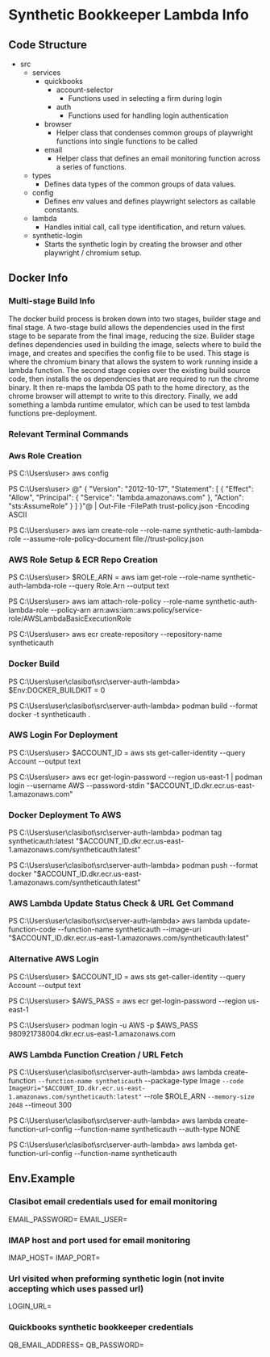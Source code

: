 # Synthetic Bookkeeper Lambda Info

## Code Structure

- src
  - services
    - quickbooks
      - account-selector
        - Functions used in selecting a firm during login
      - auth
        - Functions used for handling login authentication
    - browser
      - Helper class that condenses common groups of playwright functions into single functions to be called
    - email
      - Helper class that defines an email monitoring function across a series of functions.
  - types
    - Defines data types of the common groups of data values.
  - config
    - Defines env values and defines playwright selectors as callable constants.
  - lambda
    - Handles initial call, call type identification, and return values.
  - synthetic-login
    - Starts the synthetic login by creating the browser and other playwright / chromium setup.

## Docker Info

### Multi-stage Build Info

The docker build process is broken down into two stages, builder stage and final stage. A two-stage build allows the dependencies used in the first stage to be separate from the final image, reducing the size. Builder stage defines dependencies used in building the image, selects where to build the image, and creates and specifies the config file to be used. This stage is where the chromium binary that allows the system to work running inside a lambda function. The second stage copies over the existing build source code, then installs the os dependencies that are required to run the chrome binary. It then re-maps the lambda OS path to the home directory, as the chrome browser will attempt to write to this directory. Finally, we add something a lambda runtime emulator, which can be used to test lambda functions pre-deployment.

### Relevant Terminal Commands

### Aws Role Creation

PS C:\Users\user> aws config

PS C:\Users\user> @"
{
"Version": "2012-10-17",
"Statement": [
{
"Effect": "Allow",
"Principal": {
"Service": "lambda.amazonaws.com"
},
"Action": "sts:AssumeRole"
}
]
}"@ | Out-File -FilePath trust-policy.json -Encoding ASCII

PS C:\Users\user> aws iam create-role --role-name synthetic-auth-lambda-role --assume-role-policy-document file://trust-policy.json

### AWS Role Setup & ECR Repo Creation

PS C:\Users\user> $ROLE_ARN = aws iam get-role --role-name synthetic-auth-lambda-role --query Role.Arn --output text

PS C:\Users\user> aws iam attach-role-policy --role-name synthetic-auth-lambda-role --policy-arn arn:aws:iam::aws:policy/service-role/AWSLambdaBasicExecutionRole

PS C:\Users\user> aws ecr create-repository --repository-name syntheticauth

### Docker Build

PS C:\Users\user\clasibot\src\server-auth-lambda> $Env:DOCKER_BUILDKIT = 0

PS C:\Users\user\clasibot\src\server-auth-lambda> podman build --format docker -t syntheticauth .

### AWS Login For Deployment

PS C:\Users\user> $ACCOUNT_ID = aws sts get-caller-identity --query Account --output text

PS C:\Users\user> aws ecr get-login-password --region us-east-1 | podman login --username AWS --password-stdin "$ACCOUNT_ID.dkr.ecr.us-east-1.amazonaws.com"

### Docker Deployment To AWS

PS C:\Users\user\clasibot\src\server-auth-lambda> podman tag syntheticauth:latest "$ACCOUNT_ID.dkr.ecr.us-east-1.amazonaws.com/syntheticauth:latest"

PS C:\Users\user\clasibot\src\server-auth-lambda> podman push --format docker "$ACCOUNT_ID.dkr.ecr.us-east-1.amazonaws.com/syntheticauth:latest"

### AWS Lambda Update Status Check & URL Get Command

PS C:\Users\user\clasibot\src\server-auth-lambda> aws lambda update-function-code --function-name syntheticauth --image-uri "$ACCOUNT_ID.dkr.ecr.us-east-1.amazonaws.com/syntheticauth:latest"

### Alternative AWS Login

PS C:\Users\user> $ACCOUNT_ID = aws sts get-caller-identity --query Account --output text

PS C:\Users\user> $AWS_PASS = aws ecr get-login-password --region us-east-1

PS C:\Users\user> podman login -u AWS -p $AWS_PASS 980921738004.dkr.ecr.us-east-1.amazonaws.com

### AWS Lambda Function Creation / URL Fetch

PS C:\Users\user\clasibot\src\server-auth-lambda> aws lambda create-function `--function-name syntheticauth`
--package-type Image `--code ImageUri="$ACCOUNT_ID.dkr.ecr.us-east-1.amazonaws.com/syntheticauth:latest"`
--role $ROLE_ARN `--memory-size 2048`
--timeout 300

PS C:\Users\user\clasibot\src\server-auth-lambda> aws lambda create-function-url-config --function-name syntheticauth --auth-type NONE

PS C:\Users\user\clasibot\src\server-auth-lambda> aws lambda get-function-url-config --function-name syntheticauth

## Env.Example

### Clasibot email credentials used for email monitoring

EMAIL_PASSWORD=
EMAIL_USER=

### IMAP host and port used for email monitoring

IMAP_HOST=
IMAP_PORT=

### Url visited when preforming synthetic login (not invite accepting which uses passed url)

LOGIN_URL=

### Quickbooks synthetic bookkeeper credentials

QB_EMAIL_ADDRESS=
QB_PASSWORD=
